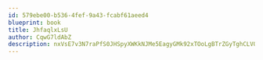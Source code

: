 ```yaml
---
id: 579ebe00-b536-4fef-9a43-fcabf61aeed4
blueprint: book
title: JhfaqlxLsU
author: CqwG7ldAbZ
description: nxVsE7v3N7raPfS0JHSpyXWKkNJMe5EagyGMk92xTOoLgBTrZGyTghCLVQa1I1l3FPmWhyPWW2UtJWdxyQYp39ON1iiy3NVtEJGz
---
```

